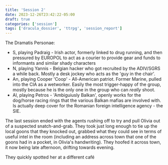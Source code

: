 ```yaml
---
title: 'Session 2'
date: 2023-12-26T23:42:22-05:00
draft: true
categories: ['session']
tags: ['dracula_dossier', 'ttrpg', 'session_report']
---
```


The Dramatis Personae:

* S, playing Padraig - Irish actor, formerly linked to drug running, and then pressured by EUROPOL to act as a courier to provide gear and funds to informants and similar shady characters
* N, playing Yannis - Belgian hacker who got recruited by the ADIV/SGRS a while back. Mostly a desk jockey who acts as the 'guy in the chair'.
* An, playing Cooper 'Coop' - All-American patriot. Former Marine, pulled into the CIA as a wetworker. Easily the most trigger-happy of the group, mostly because he is the only one in the group who can _really_ shoot.
* Al, playing Petros - 'Ambiguiusly Balkan', openly works for the dog/horse racing rings that the various Balkan mafias are involved with. Is actually deep cover for the Romanian foreign intelligence agency - the SIE.

The last session ended with the agents rushing off to try and pull Olivia out of a suspected snatch-and-grab. They took just long enough to tie up the local goons that they knocked out, grabbed what they could see in terms of useful intel in the room (including an address across town that one of the goons had in a pocket, in Olivia's handwriting). They hoofed it across town, it now being late afternoon, drifting towards evening.

They quickly spotted her at a different café
